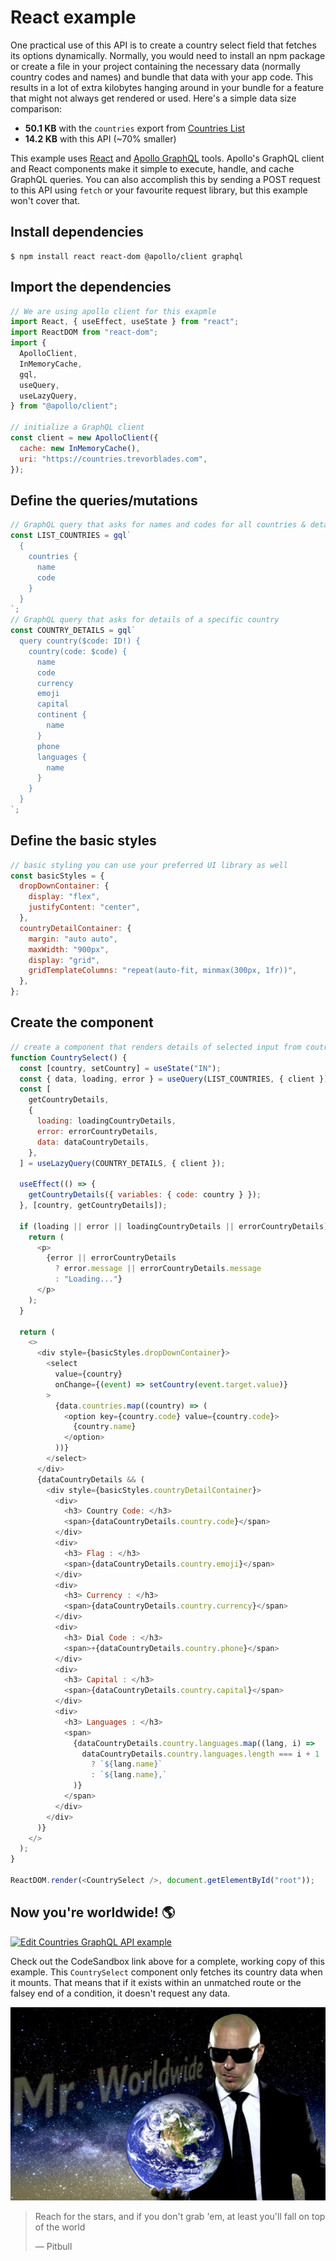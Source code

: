 # React example

One practical use of this API is to create a country select field that fetches its options dynamically. Normally, you would need to install an npm package or create a file in your project containing the necessary data (normally country codes and names) and bundle that data with your app code. This results in a lot of extra kilobytes hanging around in your bundle for a feature that might not always get rendered or used. Here's a simple data size comparison:

- **50.1 KB** with the `countries` export from [Countries List](https://annexare.github.io/Countries/)
- **14.2 KB** with this API (~70% smaller)

This example uses [React](https://reactjs.org/) and [Apollo GraphQL](https://apollographql.com) tools. Apollo's GraphQL client and React components make it simple to execute, handle, and cache GraphQL queries. You can also accomplish this by sending a POST request to this API using `fetch` or your favourite request library, but this example won't cover that.

## Install dependencies

```shell
$ npm install react react-dom @apollo/client graphql
```

## Import the dependencies

```js
// We are using apollo client for this exapmle
import React, { useEffect, useState } from "react";
import ReactDOM from "react-dom";
import {
  ApolloClient,
  InMemoryCache,
  gql,
  useQuery,
  useLazyQuery,
} from "@apollo/client";

// initialize a GraphQL client
const client = new ApolloClient({
  cache: new InMemoryCache(),
  uri: "https://countries.trevorblades.com",
});
```

## Define the queries/mutations

```js
// GraphQL query that asks for names and codes for all countries & details of selected country
const LIST_COUNTRIES = gql`
  {
    countries {
      name
      code
    }
  }
`;
// GraphQL query that asks for details of a specific country
const COUNTRY_DETAILS = gql`
  query country($code: ID!) {
    country(code: $code) {
      name
      code
      currency
      emoji
      capital
      continent {
        name
      }
      phone
      languages {
        name
      }
    }
  }
`;
```

## Define the basic styles

```js
// basic styling you can use your preferred UI library as well
const basicStyles = {
  dropDownContainer: {
    display: "flex",
    justifyContent: "center",
  },
  countryDetailContainer: {
    margin: "auto auto",
    maxWidth: "900px",
    display: "grid",
    gridTemplateColumns: "repeat(auto-fit, minmax(300px, 1fr))",
  },
};
```

## Create the component

```js
// create a component that renders details of selected input from coutries dropdown
function CountrySelect() {
  const [country, setCountry] = useState("IN");
  const { data, loading, error } = useQuery(LIST_COUNTRIES, { client });
  const [
    getCountryDetails,
    {
      loading: loadingCountryDetails,
      error: errorCountryDetails,
      data: dataCountryDetails,
    },
  ] = useLazyQuery(COUNTRY_DETAILS, { client });

  useEffect(() => {
    getCountryDetails({ variables: { code: country } });
  }, [country, getCountryDetails]);

  if (loading || error || loadingCountryDetails || errorCountryDetails) {
    return (
      <p>
        {error || errorCountryDetails
          ? error.message || errorCountryDetails.message
          : "Loading..."}
      </p>
    );
  }

  return (
    <>
      <div style={basicStyles.dropDownContainer}>
        <select
          value={country}
          onChange={(event) => setCountry(event.target.value)}
        >
          {data.countries.map((country) => (
            <option key={country.code} value={country.code}>
              {country.name}
            </option>
          ))}
        </select>
      </div>
      {dataCountryDetails && (
        <div style={basicStyles.countryDetailContainer}>
          <div>
            <h3> Country Code: </h3>
            <span>{dataCountryDetails.country.code}</span>
          </div>
          <div>
            <h3> Flag : </h3>
            <span>{dataCountryDetails.country.emoji}</span>
          </div>
          <div>
            <h3> Currency : </h3>
            <span>{dataCountryDetails.country.currency}</span>
          </div>
          <div>
            <h3> Dial Code : </h3>
            <span>+{dataCountryDetails.country.phone}</span>
          </div>
          <div>
            <h3> Capital : </h3>
            <span>{dataCountryDetails.country.capital}</span>
          </div>
          <div>
            <h3> Languages : </h3>
            <span>
              {dataCountryDetails.country.languages.map((lang, i) =>
                dataCountryDetails.country.languages.length === i + 1
                  ? `${lang.name}`
                  : `${lang.name},`
              )}
            </span>
          </div>
        </div>
      )}
    </>
  );
}

ReactDOM.render(<CountrySelect />, document.getElementById("root"));
```

## Now you're worldwide! 🌎

[![Edit Countries GraphQL API example](https://codesandbox.io/static/img/play-codesandbox.svg)](https://codesandbox.io/s/countries-graphql-api-example-forked-ewxxtt)

Check out the CodeSandbox link above for a complete, working copy of this example. This `CountrySelect` component only fetches its country data when it mounts. That means that if it exists within an unmatched route or the falsey end of a condition, it doesn't request any data.

![Mr. Worldwide](./mr-worldwide.jpg)

> Reach for the stars, and if you don't grab 'em, at least you'll fall on top of the world
>
> &mdash; Pitbull
